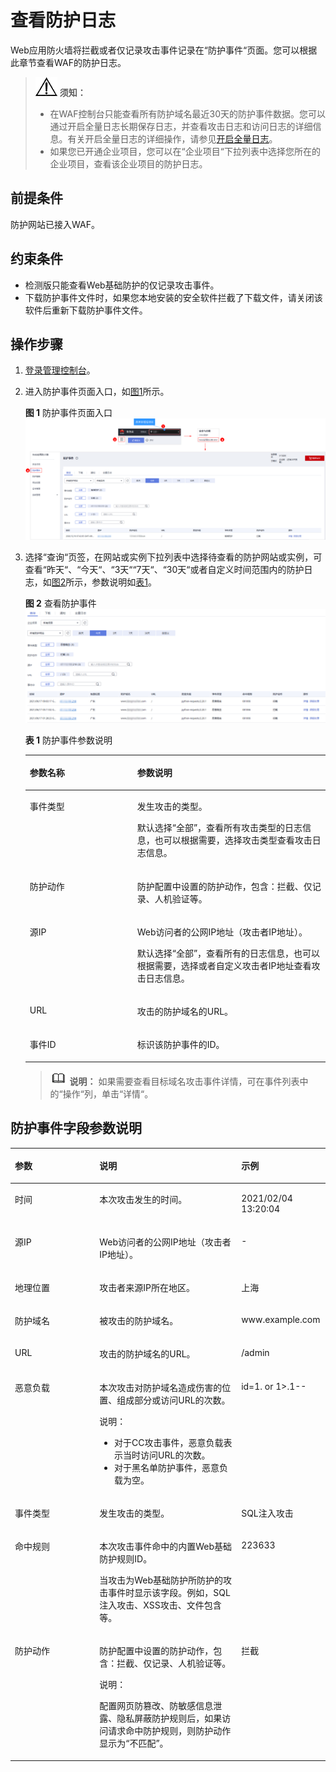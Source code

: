 # 查看防护日志<a name="waf_01_0156"></a>

Web应用防火墙将拦截或者仅记录攻击事件记录在“防护事件“页面。您可以根据此章节查看WAF的防护日志。

>![](public_sys-resources/icon-notice.gif) **须知：** 
>-   在WAF控制台只能查看所有防护域名最近30天的防护事件数据。您可以通过开启全量日志长期保存日志，并查看攻击日志和访问日志的详细信息。有关开启全量日志的详细操作，请参见[开启全量日志](开启全量日志.md)。
>-   如果您已开通企业项目，您可以在“企业项目“下拉列表中选择您所在的企业项目，查看该企业项目的防护日志。

## 前提条件<a name="section1337552712154"></a>

防护网站已接入WAF。

## 约束条件<a name="section634710863318"></a>

-   检测版只能查看Web基础防护的仅记录攻击事件。
-   下载防护事件文件时，如果您本地安装的安全软件拦截了下载文件，请关闭该软件后重新下载防护事件文件。

## 操作步骤<a name="section8956201516165"></a>

1.  [登录管理控制台](https://console.huaweicloud.com/?locale=zh-cn)。
2.  进入防护事件页面入口，如[图1](#fig182151235121911)所示。

    **图 1**  防护事件页面入口<a name="fig182151235121911"></a>  
    ![](figures/防护事件页面入口.png "防护事件页面入口")

3.  选择“查询“页签，在网站或实例下拉列表中选择待查看的防护网站或实例，可查看“昨天“、“今天“、“3天““7天“、“30天“或者自定义时间范围内的防护日志，如[图2](#waf_01_0024_fig194311743164914)所示，参数说明如[表1](#waf_01_0024_table146358613417)。

    **图 2**  查看防护事件<a name="waf_01_0024_fig194311743164914"></a>  
    ![](figures/查看防护事件.png "查看防护事件")

    **表 1**  防护事件参数说明

    <a name="waf_01_0024_table146358613417"></a>
    <table><thead align="left"><tr id="waf_01_0024_row863606163419"><th class="cellrowborder" valign="top" width="35.809999999999995%" id="mcps1.2.3.1.1"><p id="waf_01_0024_p18636268343"><a name="waf_01_0024_p18636268343"></a><a name="waf_01_0024_p18636268343"></a>参数名称</p>
    </th>
    <th class="cellrowborder" valign="top" width="64.19%" id="mcps1.2.3.1.2"><p id="waf_01_0024_p26369693419"><a name="waf_01_0024_p26369693419"></a><a name="waf_01_0024_p26369693419"></a>参数说明</p>
    </th>
    </tr>
    </thead>
    <tbody><tr id="waf_01_0024_row18636563347"><td class="cellrowborder" valign="top" width="35.809999999999995%" headers="mcps1.2.3.1.1 "><p id="waf_01_0024_p154212041980"><a name="waf_01_0024_p154212041980"></a><a name="waf_01_0024_p154212041980"></a>事件类型</p>
    </td>
    <td class="cellrowborder" valign="top" width="64.19%" headers="mcps1.2.3.1.2 "><p id="waf_01_0024_p263610619345"><a name="waf_01_0024_p263610619345"></a><a name="waf_01_0024_p263610619345"></a>发生攻击的类型。</p>
    <p id="waf_01_0024_p946816714218"><a name="waf_01_0024_p946816714218"></a><a name="waf_01_0024_p946816714218"></a>默认选择<span class="parmvalue" id="waf_01_0024_parmvalue84681576425"><a name="waf_01_0024_parmvalue84681576425"></a><a name="waf_01_0024_parmvalue84681576425"></a>“全部”</span>，查看所有攻击类型的日志信息，也可以根据需要，选择攻击类型查看攻击日志信息。</p>
    </td>
    </tr>
    <tr id="waf_01_0024_row14240104218184"><td class="cellrowborder" valign="top" width="35.809999999999995%" headers="mcps1.2.3.1.1 "><p id="waf_01_0024_p1924114217183"><a name="waf_01_0024_p1924114217183"></a><a name="waf_01_0024_p1924114217183"></a>防护动作</p>
    </td>
    <td class="cellrowborder" valign="top" width="64.19%" headers="mcps1.2.3.1.2 "><p id="waf_01_0024_p8241144251813"><a name="waf_01_0024_p8241144251813"></a><a name="waf_01_0024_p8241144251813"></a>防护配置中设置的防护动作，包含：拦截、仅记录、人机验证等。</p>
    </td>
    </tr>
    <tr id="waf_01_0024_row1563616616349"><td class="cellrowborder" valign="top" width="35.809999999999995%" headers="mcps1.2.3.1.1 "><p id="waf_01_0024_p1842971315816"><a name="waf_01_0024_p1842971315816"></a><a name="waf_01_0024_p1842971315816"></a>源IP</p>
    </td>
    <td class="cellrowborder" valign="top" width="64.19%" headers="mcps1.2.3.1.2 "><p id="waf_01_0024_p15246151320427"><a name="waf_01_0024_p15246151320427"></a><a name="waf_01_0024_p15246151320427"></a>Web访问者的公网IP地址（攻击者IP地址）。</p>
    <p id="waf_01_0024_p66364618344"><a name="waf_01_0024_p66364618344"></a><a name="waf_01_0024_p66364618344"></a>默认选择<span class="parmvalue" id="waf_01_0024_parmvalue827165894119"><a name="waf_01_0024_parmvalue827165894119"></a><a name="waf_01_0024_parmvalue827165894119"></a>“全部”</span>，查看所有的日志信息，也可以根据需要，选择或者自定义攻击者IP地址查看攻击日志信息。</p>
    </td>
    </tr>
    <tr id="waf_01_0024_row188821953151813"><td class="cellrowborder" valign="top" width="35.809999999999995%" headers="mcps1.2.3.1.1 "><p id="waf_01_0024_p52821913132015"><a name="waf_01_0024_p52821913132015"></a><a name="waf_01_0024_p52821913132015"></a>URL</p>
    </td>
    <td class="cellrowborder" valign="top" width="64.19%" headers="mcps1.2.3.1.2 "><p id="waf_01_0024_p13282171312014"><a name="waf_01_0024_p13282171312014"></a><a name="waf_01_0024_p13282171312014"></a>攻击的防护域名的URL。</p>
    </td>
    </tr>
    <tr id="waf_01_0024_row1698513261914"><td class="cellrowborder" valign="top" width="35.809999999999995%" headers="mcps1.2.3.1.1 "><p id="waf_01_0024_p1098612161914"><a name="waf_01_0024_p1098612161914"></a><a name="waf_01_0024_p1098612161914"></a>事件ID</p>
    </td>
    <td class="cellrowborder" valign="top" width="64.19%" headers="mcps1.2.3.1.2 "><p id="waf_01_0024_p149863211915"><a name="waf_01_0024_p149863211915"></a><a name="waf_01_0024_p149863211915"></a>标识该防护事件的ID。</p>
    </td>
    </tr>
    </tbody>
    </table>

    >![](public_sys-resources/icon-note.gif) **说明：** 
    >如果需要查看目标域名攻击事件详情，可在事件列表中的“操作“列，单击“详情“。


## 防护事件字段参数说明<a name="section167932044131816"></a>

<a name="table135241210519"></a>
<table><thead align="left"><tr id="row1974514102910"><th class="cellrowborder" valign="top" width="26.840000000000003%" id="mcps1.1.4.1.1"><p id="p597441420295"><a name="p597441420295"></a><a name="p597441420295"></a>参数</p>
</th>
<th class="cellrowborder" valign="top" width="45.019999999999996%" id="mcps1.1.4.1.2"><p id="p6974414102919"><a name="p6974414102919"></a><a name="p6974414102919"></a>说明</p>
</th>
<th class="cellrowborder" valign="top" width="28.139999999999997%" id="mcps1.1.4.1.3"><p id="p85671750192915"><a name="p85671750192915"></a><a name="p85671750192915"></a>示例</p>
</th>
</tr>
</thead>
<tbody><tr id="row2097419141294"><td class="cellrowborder" valign="top" width="26.840000000000003%" headers="mcps1.1.4.1.1 "><p id="p2974201442914"><a name="p2974201442914"></a><a name="p2974201442914"></a>时间</p>
</td>
<td class="cellrowborder" valign="top" width="45.019999999999996%" headers="mcps1.1.4.1.2 "><p id="p1397441472910"><a name="p1397441472910"></a><a name="p1397441472910"></a>本次攻击发生的时间。</p>
</td>
<td class="cellrowborder" valign="top" width="28.139999999999997%" headers="mcps1.1.4.1.3 "><p id="p35674506292"><a name="p35674506292"></a><a name="p35674506292"></a>2021/02/04 13:20:04</p>
</td>
</tr>
<tr id="row16974214122915"><td class="cellrowborder" valign="top" width="26.840000000000003%" headers="mcps1.1.4.1.1 "><p id="p129741714182915"><a name="p129741714182915"></a><a name="p129741714182915"></a>源IP</p>
</td>
<td class="cellrowborder" valign="top" width="45.019999999999996%" headers="mcps1.1.4.1.2 "><p id="p897491402910"><a name="p897491402910"></a><a name="p897491402910"></a>Web访问者的公网IP地址（攻击者IP地址）。</p>
</td>
<td class="cellrowborder" valign="top" width="28.139999999999997%" headers="mcps1.1.4.1.3 "><p id="p105689506291"><a name="p105689506291"></a><a name="p105689506291"></a>-</p>
</td>
</tr>
<tr id="row115850533556"><td class="cellrowborder" valign="top" width="26.840000000000003%" headers="mcps1.1.4.1.1 "><p id="p8347194004314"><a name="p8347194004314"></a><a name="p8347194004314"></a>地理位置</p>
</td>
<td class="cellrowborder" valign="top" width="45.019999999999996%" headers="mcps1.1.4.1.2 "><p id="p10347194011433"><a name="p10347194011433"></a><a name="p10347194011433"></a>攻击者来源IP所在地区。</p>
</td>
<td class="cellrowborder" valign="top" width="28.139999999999997%" headers="mcps1.1.4.1.3 "><p id="p1586175325511"><a name="p1586175325511"></a><a name="p1586175325511"></a>上海</p>
</td>
</tr>
<tr id="row5974214142915"><td class="cellrowborder" valign="top" width="26.840000000000003%" headers="mcps1.1.4.1.1 "><p id="p1697418143295"><a name="p1697418143295"></a><a name="p1697418143295"></a>防护域名</p>
</td>
<td class="cellrowborder" valign="top" width="45.019999999999996%" headers="mcps1.1.4.1.2 "><p id="p139741914172918"><a name="p139741914172918"></a><a name="p139741914172918"></a>被攻击的防护域名。</p>
</td>
<td class="cellrowborder" valign="top" width="28.139999999999997%" headers="mcps1.1.4.1.3 "><p id="p05681650112910"><a name="p05681650112910"></a><a name="p05681650112910"></a>www.example.com</p>
</td>
</tr>
<tr id="row7974191410290"><td class="cellrowborder" valign="top" width="26.840000000000003%" headers="mcps1.1.4.1.1 "><p id="p4974614192910"><a name="p4974614192910"></a><a name="p4974614192910"></a>URL</p>
</td>
<td class="cellrowborder" valign="top" width="45.019999999999996%" headers="mcps1.1.4.1.2 "><p id="p7974214192913"><a name="p7974214192913"></a><a name="p7974214192913"></a>攻击的防护域名的URL。</p>
</td>
<td class="cellrowborder" valign="top" width="28.139999999999997%" headers="mcps1.1.4.1.3 "><p id="p11568165019298"><a name="p11568165019298"></a><a name="p11568165019298"></a>/admin</p>
</td>
</tr>
<tr id="row497419142294"><td class="cellrowborder" valign="top" width="26.840000000000003%" headers="mcps1.1.4.1.1 "><p id="p49741214182915"><a name="p49741214182915"></a><a name="p49741214182915"></a>恶意负载</p>
</td>
<td class="cellrowborder" valign="top" width="45.019999999999996%" headers="mcps1.1.4.1.2 "><p id="p89741214152914"><a name="p89741214152914"></a><a name="p89741214152914"></a>本次攻击对防护域名造成伤害的位置、组成部分或访问URL的次数。</p>
<div class="note" id="note13360257154213"><a name="note13360257154213"></a><a name="note13360257154213"></a><span class="notetitle"> 说明： </span><div class="notebody"><a name="ul82641428194510"></a><a name="ul82641428194510"></a><ul id="ul82641428194510"><li>对于CC攻击事件，恶意负载表示当时访问URL的次数。</li><li>对于黑名单防护事件，恶意负载为空。</li></ul>
</div></div>
</td>
<td class="cellrowborder" valign="top" width="28.139999999999997%" headers="mcps1.1.4.1.3 "><p id="p205681050122917"><a name="p205681050122917"></a><a name="p205681050122917"></a>id=1. or 1&gt;.1--</p>
</td>
</tr>
<tr id="row997451422910"><td class="cellrowborder" valign="top" width="26.840000000000003%" headers="mcps1.1.4.1.1 "><p id="p10974141472912"><a name="p10974141472912"></a><a name="p10974141472912"></a>事件类型</p>
</td>
<td class="cellrowborder" valign="top" width="45.019999999999996%" headers="mcps1.1.4.1.2 "><p id="p997451412913"><a name="p997451412913"></a><a name="p997451412913"></a>发生攻击的类型。</p>
</td>
<td class="cellrowborder" valign="top" width="28.139999999999997%" headers="mcps1.1.4.1.3 "><p id="p45681550192912"><a name="p45681550192912"></a><a name="p45681550192912"></a>SQL注入攻击</p>
</td>
</tr>
<tr id="row3616173212311"><td class="cellrowborder" valign="top" width="26.840000000000003%" headers="mcps1.1.4.1.1 "><p id="p1661810328316"><a name="p1661810328316"></a><a name="p1661810328316"></a>命中规则</p>
</td>
<td class="cellrowborder" valign="top" width="45.019999999999996%" headers="mcps1.1.4.1.2 "><p id="p861812325318"><a name="p861812325318"></a><a name="p861812325318"></a>本次攻击事件命中的内置Web基础防护规则ID。</p>
<p id="p1586812281504"><a name="p1586812281504"></a><a name="p1586812281504"></a>当攻击为Web基础防护所防护的攻击事件时显示该字段。例如，SQL注入攻击、XSS攻击、文件包含等。</p>
</td>
<td class="cellrowborder" valign="top" width="28.139999999999997%" headers="mcps1.1.4.1.3 "><p id="p136181532103119"><a name="p136181532103119"></a><a name="p136181532103119"></a>223633</p>
</td>
</tr>
<tr id="row18974111442915"><td class="cellrowborder" valign="top" width="26.840000000000003%" headers="mcps1.1.4.1.1 "><p id="p5974111472911"><a name="p5974111472911"></a><a name="p5974111472911"></a>防护动作</p>
</td>
<td class="cellrowborder" valign="top" width="45.019999999999996%" headers="mcps1.1.4.1.2 "><p id="p2974191432920"><a name="p2974191432920"></a><a name="p2974191432920"></a>防护配置中设置的防护动作，包含：拦截、仅记录、人机验证等。</p>
<div class="note" id="note169113313402"><a name="note169113313402"></a><a name="note169113313402"></a><span class="notetitle"> 说明： </span><div class="notebody"><p id="p11692173324019"><a name="p11692173324019"></a><a name="p11692173324019"></a>配置网页防篡改、防敏感信息泄露、隐私屏蔽防护规则后，如果访问请求命中防护规则，则防护动作显示为<span class="parmvalue" id="parmvalue16669145174420"><a name="parmvalue16669145174420"></a><a name="parmvalue16669145174420"></a>“不匹配”</span>。</p>
</div></div>
</td>
<td class="cellrowborder" valign="top" width="28.139999999999997%" headers="mcps1.1.4.1.3 "><p id="p17568185017291"><a name="p17568185017291"></a><a name="p17568185017291"></a>拦截</p>
</td>
</tr>
</tbody>
</table>

